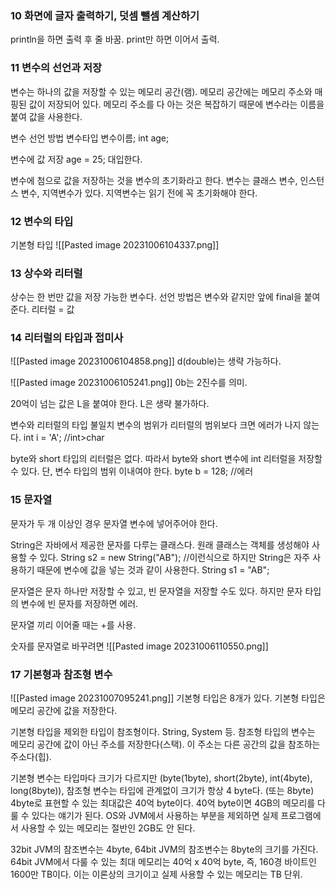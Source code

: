 ### 10 화면에 글자 출력하기, 덧셈 뺄셈 계산하기
println을 하면 출력 후 줄 바꿈.
print만 하면 이어서 출력.

### 11 변수의 선언과 저장
변수는 하나의 값을 저장할 수 있는 메모리 공간(램). 
메모리 공간에는 메모리 주소와 매핑된 값이 저장되어 있다.
메모리 주소를 다 아는 것은 복잡하기 때문에 변수라는 이름을 붙여 값을 사용한다.

변수 선언 방법
변수타입 변수이름;
int age;

변수에 값 저장
age = 25;
대입한다.

변수에 첨으로 값을 저장하는 것을 변수의 초기화라고 한다.
변수는 클래스 변수, 인스턴스 변수, 지역변수가 있다.
지역변수는 읽기 전에 꼭 초기화해야 한다. 

### 12 변수의 타입
기본형 타입
![[Pasted image 20231006104337.png]]

### 13 상수와 리터럴
상수는 한 번만 값을 저장 가능한 변수다.
선언 방법은 변수와 같지만 앞에 final을 붙여준다.
리터럴 = 값

### 14 리터럴의 타입과 접미사
![[Pasted image 20231006104858.png]]
d(double)는 생략 가능하다.

![[Pasted image 20231006105241.png]]
0b는 2진수를 의미.

20억이 넘는 값은 L을 붙여야 한다. L은 생략 불가하다.

변수와 리터럴의 타입 불일치
변수의 범위가 리터럴의 범위보다 크면 에러가 나지 않는다.
int i = 'A'; //int>char

byte와 short 타입의 리터럴은 없다. 따라서 byte와 short 변수에 int 리터럴을 저장할 수 있다. 단, 변수 타입의 범위 이내여야 한다.
byte b = 128; //에러

### 15 문자열
문자가 두 개 이상인 경우 문자열 변수에 넣어주어야 한다.

String은 자바에서 제공한 문자를 다루는 클래스다.
원래 클래스는 객체를 생성해야 사용할 수 있다.
String s2 = new String("AB"); //이런식으로
하지만 String은 자주 사용하기 때문에 변수에 값을 넣는 것과 같이 사용한다.
String s1 = "AB";

문자열은 문자 하나만 저장할 수 있고, 빈 문자열을 저장할 수도 있다. 하지만 문자 타입의 변수에 빈 문자를 저장하면 에러.

문자열 끼리 이어줄 때는 +를 사용.

숫자를 문자열로 바꾸려면
![[Pasted image 20231006110550.png]]

### 17 기본형과 참조형 변수
![[Pasted image 20231007095241.png]]
기본형 타입은 8개가 있다. 기본형 타입은 메모리 공간에 값을 저장한다.

기본형 타입을 제외한 타입이 참조형이다. String, System 등.
참조형 타입의 변수는 메모리 공간에 값이 아닌 주소를 저장한다(스택). 
이 주소는 다른 공간의 값을 참조하는 주소다(힙).

기본형 변수는 타입마다 크기가 다르지만 (byte(1byte), short(2byte), int(4byte), long(8byte)),
참조형 변수는 타입에 관계없이 크기가 항상 4 byte다. (또는 8byte)
4byte로 표현할 수 있는 최대값은 40억 byte이다. 40억 byte이면 4GB의 메모리를 다룰 수 있다는 얘기가 된다. 
OS와 JVM에서 사용하는 부분을 제외하면 실제 프로그램에서 사용할 수 있는 메모리는 절반인 2GB도 안 된다.

32bit JVM의 참조변수는 4byte, 64bit JVM의 참조변수는 8byte의 크기를 가진다. 64bit JVM에서 다룰 수 있는 최대 메모리는 40억 x 40억 byte, 즉, 160경 바이트인 1600만 TB이다. 이는 이론상의 크기이고 실제 사용할 수 있는 메모리는 TB 단위.



